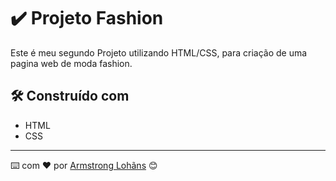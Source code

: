 # ✔️ Projeto Fashion

Este é meu segundo Projeto utilizando HTML/CSS, para criação de uma pagina web de moda fashion.


## 🛠️ Construído com

* HTML
* CSS

---
⌨️ com ❤️ por [Armstrong Lohãns](https://github.com/FernandaCorreaMoreira) 😊